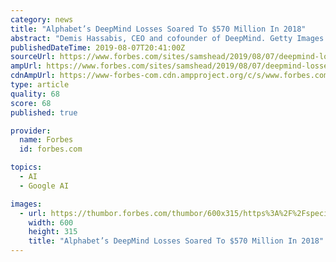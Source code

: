 ```yaml
---
category: news
title: "Alphabet’s DeepMind Losses Soared To $570 Million In 2018"
abstract: "Demis Hassabis, CEO and cofounder of DeepMind. Getty Images DeepMind, the Google-owned artificial intelligence firm on a mission to create human-level AI, had an expensive year in 2018, according to documents filed with the U.K.’s Companies House ..."
publishedDateTime: 2019-08-07T20:41:00Z
sourceUrl: https://www.forbes.com/sites/samshead/2019/08/07/deepmind-losses-soared-to-570-million-in-2018/
ampUrl: https://www.forbes.com/sites/samshead/2019/08/07/deepmind-losses-soared-to-570-million-in-2018/amp/
cdnAmpUrl: https://www-forbes-com.cdn.ampproject.org/c/s/www.forbes.com/sites/samshead/2019/08/07/deepmind-losses-soared-to-570-million-in-2018/amp/
type: article
quality: 68
score: 68
published: true

provider:
  name: Forbes
  id: forbes.com

topics:
  - AI
  - Google AI

images:
  - url: https://thumbor.forbes.com/thumbor/600x315/https%3A%2F%2Fspecials-images.forbesimg.com%2Fimageserve%2F5d4ad2fc37f1f90008ec84a9%2F960x0.jpg
    width: 600
    height: 315
    title: "Alphabet’s DeepMind Losses Soared To $570 Million In 2018"
---
```

